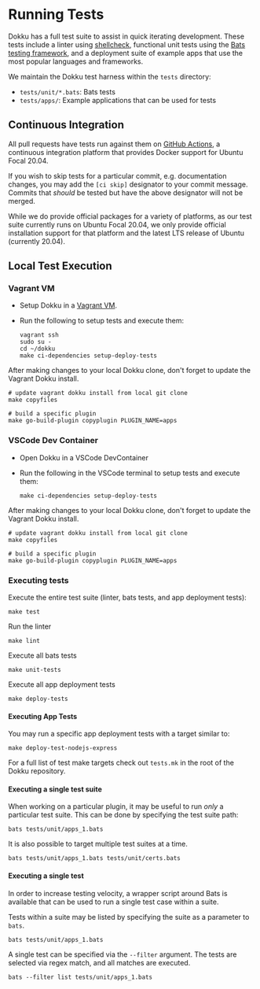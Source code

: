 # Running Tests

Dokku has a full test suite to assist in quick iterating development. These tests include a linter using [shellcheck](https://github.com/koalaman/shellcheck), functional unit tests using the [Bats testing framework](https://github.com/bats-core/bats-core), and a deployment suite of example apps that use the most popular languages and frameworks.

We maintain the Dokku test harness within the `tests` directory:

- `tests/unit/*.bats`: Bats tests
- `tests/apps/`: Example applications that can be used for tests

## Continuous Integration

All pull requests have tests run against them on [GitHub Actions](https://github.com/features/actions), a continuous integration platform that provides Docker support for Ubuntu Focal 20.04.

If you wish to skip tests for a particular commit, e.g. documentation changes, you may add the `[ci skip]` designator to your commit message. Commits that _should_ be tested but have the above designator will not be merged.

While we do provide official packages for a variety of platforms, as our test suite currently runs on Ubuntu Focal 20.04, we only provide official installation support for that platform and the latest LTS release of Ubuntu (currently 20.04).

## Local Test Execution

### Vagrant VM

- Setup Dokku in a [Vagrant VM](/docs/getting-started/install/vagrant.md).
- Run the following to setup tests and execute them:

  ```shell
  vagrant ssh
  sudo su -
  cd ~/dokku
  make ci-dependencies setup-deploy-tests
  ```

After making changes to your local Dokku clone, don't forget to update the Vagrant Dokku install.

```shell
# update vagrant dokku install from local git clone
make copyfiles

# build a specific plugin
make go-build-plugin copyplugin PLUGIN_NAME=apps
```

### VSCode Dev Container

- Open Dokku in a VSCode DevContainer
- Run the following in the VSCode terminal to setup tests and execute them:

  ```shell
  make ci-dependencies setup-deploy-tests
  ```

After making changes to your local Dokku clone, don't forget to update the Vagrant Dokku install.

```shell
# update vagrant dokku install from local git clone
make copyfiles

# build a specific plugin
make go-build-plugin copyplugin PLUGIN_NAME=apps
```

### Executing tests

Execute the entire test suite (linter, bats tests, and app deployment tests):

```shell
make test
```

Run the linter

```shell
make lint
```

Execute all bats tests

```shell
make unit-tests
```

Execute all app deployment tests

```shell
make deploy-tests
```

#### Executing App Tests

You may run a specific app deployment tests with a target similar to:

```shell
make deploy-test-nodejs-express
```

For a full list of test make targets check out `tests.mk` in the root of the Dokku repository.

#### Executing a single test suite

When working on a particular plugin, it may be useful to run _only_ a particular test suite. This can be done by specifying the test suite path:

```shell
bats tests/unit/apps_1.bats
```

It is also possible to target multiple test suites at a time.

```shell
bats tests/unit/apps_1.bats tests/unit/certs.bats
```

#### Executing a single test

In order to increase testing velocity, a wrapper script around Bats is available that can be used to run a single test case within a suite.

Tests within a suite may be listed by specifying the suite as a parameter to `bats`.

```shell
bats tests/unit/apps_1.bats
```

A single test can be specified via the `--filter` argument. The tests are selected via regex match, and all matches are executed.

```shell
bats --filter list tests/unit/apps_1.bats
```
